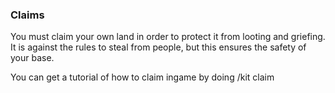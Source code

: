 ### Claims

You must claim your own land in order to protect it from looting and griefing. 
It is against the rules to steal from people, but this ensures the safety of your base.

You can get a tutorial of how to claim ingame by doing /kit claim



